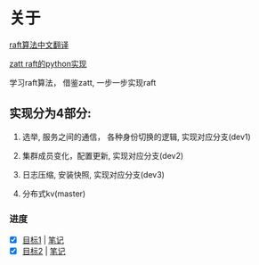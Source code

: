 # 关于
[raft算法中文翻译](https://github.com/maemual/raft-zh_cn/blob/master/raft-zh_cn.md)

[zatt raft的python实现](https://github.com/simonacca/zatt)

学习raft算法， 借鉴zatt, 一步一步实现raft


## 实现分为4部分:
1. 选举, 服务之间的通信， 各种身份切换的逻辑,  实现对应分支(dev1)    

2. 集群成员变化，配置更新, 实现对应分支(dev2)

3. 日志压缩, 安装快照, 实现对应分支(dev3)

4. 分布式kv(master)

### 进度
- [x]  [目标1](https://github.com/mggger/raft/tree/dev1) | [笔记](https://mggger.github.io/2019/03/raft%E7%AC%94%E8%AE%B0-1/)
- [x]  [目标2](https://github.com/mggger/raft/tree/dev2) | [笔记](https://mggger.github.io/2019/03/raft%E7%AC%94%E8%AE%B0-2/)